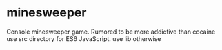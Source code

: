 # minesweeper
Console minesweeper game. Rumored to be more addictive than cocaine
use src directory for ES6 JavaScript. use lib otherwise
